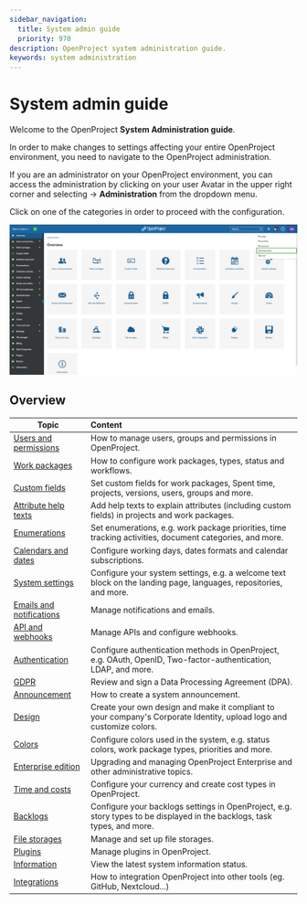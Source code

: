 ```yaml
---
sidebar_navigation:
  title: System admin guide
  priority: 970
description: OpenProject system administration guide.
keywords: system administration
---
```

# System admin guide

Welcome to the OpenProject **System Administration guide**.

In order to make changes to settings affecting your entire OpenProject environment, you need to navigate to the OpenProject administration.

If you are an administrator on your OpenProject environment,  you can access the administration by clicking on your user Avatar in the upper right corner and selecting -> **Administration** from the dropdown menu.

Click on one of the categories in order to proceed with the configuration.

![openproject_system_administration_start_page](openproject_system_administration_start_page.png)



## Overview

| Topic                                                        | Content                                                      |
| ------------------------------------------------------------ | :----------------------------------------------------------- |
| [Users and permissions](./users-permissions)                 | How to manage users, groups and permissions in OpenProject.  |
| [Work packages](./manage-work-packages)                      | How to configure work packages, types, status and workflows. |
| [Custom fields](./custom-fields)                             | Set custom fields for work packages, Spent time, projects, versions, users, groups and more. |
| [Attribute help texts](./attribute-help-texts)               | Add help texts to explain attributes (including custom fields) in projects and work packages. |
| [Enumerations](./enumerations/)                              | Set enumerations, e.g. work package priorities, time tracking activities, document categories, and more. |
| [Calendars and dates](./calendars-and-dates/)                | Configure working days, dates formats and calendar subscriptions. |
| [System settings](./system-settings/)                        | Configure your system settings, e.g. a welcome text block on the landing page, languages, repositories, and more. |
| [Emails and notifications](./emails-and-notifications/)      | Manage notifications and emails.                             |
| [API and webhooks](./api-and-weebhooks/)                     | Manage APIs and configure webhooks.                          |
| [Authentication](./authentication)                           | Configure authentication methods in OpenProject, e.g. OAuth, OpenID, Two-factor-authentication, LDAP, and more. |
| [GDPR](../enterprise-guide/enterprise-cloud-guide/gdpr-compliance/) | Review and sign a Data Processing Agreement (DPA).           |
| [Announcement](./announcement)                               | How to create a system announcement.                         |
| [Design](./design)                                           | Create your own design and make it compliant to your company's Corporate Identity, upload logo and customize colors. |
| [Colors](./colors)                                           | Configure colors used in the system, e.g. status colors, work package types, priorities and more. |
| [Enterprise edition](../enterprise-guide/)                   | Upgrading and managing OpenProject Enterprise and other administrative topics. |
| [Time and costs](./time-and-costs)                           | Configure your currency and create cost types in OpenProject. |
| [Backlogs](./backlogs)                                       | Configure your backlogs settings in OpenProject, e.g. story types to be displayed in the backlogs, task types, and more. |
| [File storages](./integrations/nextcloudnextcloud/)          | Manage and set up file storages.                             |
| [Plugins](./plugins)                                         | Manage plugins in OpenProject.                               |
| [Information](./information/)                                | View the latest system information status.                   |
| [Integrations](./integrations/)                              | How to integration OpenProject into other tools (eg. GitHub, Nextcloud...) |
